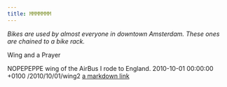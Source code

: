 ```yaml
---
title: MMMMMMM
---
```

_Bikes are used by almost everyone in downtown Amsterdam. These ones are chained to a bike rack._

Wing and a Prayer

NOPEPEPPE wing of the AirBus I rode to England.
2010-10-01 00:00:00 +0100
/2010/10/01/wing2
[a markdown link](http://github.com/blog)